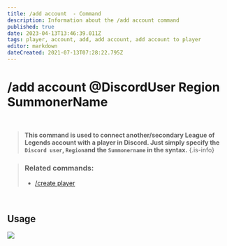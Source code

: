 ```yaml
---
title: /add account  - Command
description: Information about the /add account command
published: true
date: 2023-04-13T13:46:39.011Z
tags: player, account, add, add account, add account to player
editor: markdown
dateCreated: 2021-07-13T07:28:22.795Z
---
```


# /add account @DiscordUser Region SummonerName

<br>

>**This command is used to connect another/secondary League of Legends account with a player in Discord. Just simply specify the `Discord user`, `Region`and the `Summonername` in the syntax.**
>{.is-info}

>### Related commands:
>-   [/create player](/en/commands/create/player/)

<br>

## Usage

![](/new_add_account.gif)
